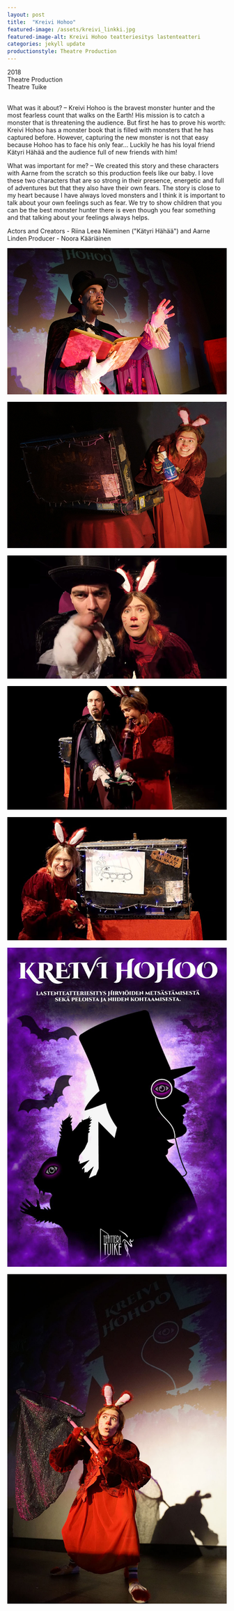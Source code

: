 ```yaml
---
layout: post
title:  "Kreivi Hohoo"
featured-image: /assets/kreivi_linkki.jpg
featured-image-alt: Kreivi Hohoo teatteriesitys lastenteatteri
categories: jekyll update
productionstyle: Theatre Production
---
```

  2018  
  Theatre Production  
  Theatre Tuike  
  <br/>
<p></p>
<div class="post-text-alone"> 
  What was it about? – Kreivi Hohoo is the bravest monster hunter and the most fearless count that walks on the Earth! His mission is to catch a monster that is threatening the audience. But first he has to prove his worth: Kreivi Hohoo has a monster book that is filled with monsters that he has captured before. However, capturing the new monster is not that easy because Hohoo has to face his only fear… Luckily he has his loyal friend Kätyri Hähää and the audience full of new friends with him! 
<p></p>
  What was important for me? – We created this story and these characters with Aarne from the scratch so this production feels like our baby. I love these two characters that are so strong in their presence, energetic and full of adventures but that they also have their own fears. The story is close to my heart because I have always loved monsters and I think it is important to talk about your own feelings such as fear. We try to show children that you can be the best monster hunter there is even though you fear something and that talking about your feelings always helps. 
</div>
<p></p>
  Actors and Creators - Riina Leea Nieminen ("Kätyri Hähää") and Aarne Linden  
  Producer - Noora Kääriäinen  


![alt text](/assets/projects/hohoo1.jpg)

![alt text](/assets/projects/hohoo2.jpg)

![alt text](/assets/projects/hohoo4.jpg)

![alt text](/assets/projects/hohoo7.jpg)

![alt text](/assets/projects/hohoo8.jpg)

![alt text](/assets/projects/hohoo6.jpg)

![alt text](/assets/projects/hohoo5.jpg)

